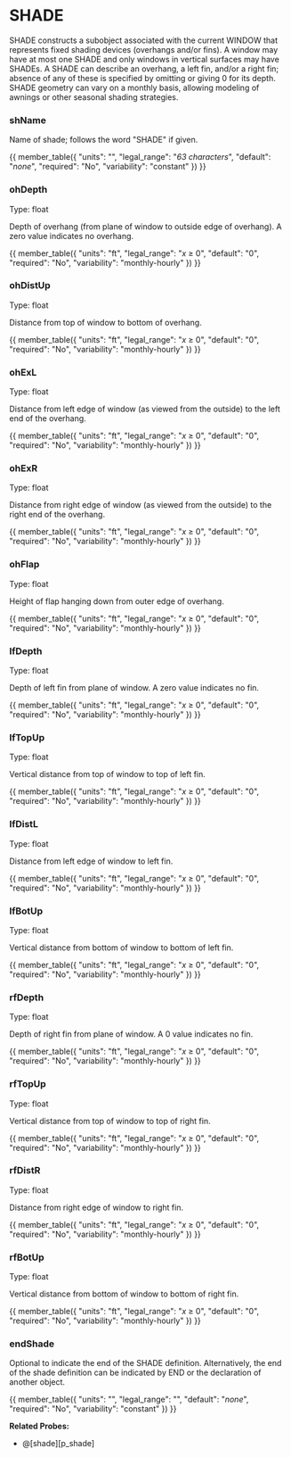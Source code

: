 # SHADE

SHADE constructs a subobject associated with the current WINDOW that represents fixed shading devices (overhangs and/or fins). A window may have at most one SHADE and only windows in vertical surfaces may have SHADEs. A SHADE can describe an overhang, a left fin, and/or a right fin; absence of any of these is specified by omitting or giving 0 for its depth. SHADE geometry can vary on a monthly basis, allowing modeling of awnings or other seasonal shading strategies.

<!--
  ??Add figure showing shading geometry; describe overhangs and fins.
-->
### shName

Name of shade; follows the word "SHADE" if given.

{{
  member_table({
    "units": "",
    "legal_range": "*63 characters*", 
    "default": "*none*",
    "required": "No",
    "variability": "constant" 
  })
}}

### ohDepth

Type: float

Depth of overhang (from plane of window to outside edge of overhang). A zero value indicates no overhang.

{{
  member_table({
    "units": "ft",
    "legal_range": "*x* ≥ 0", 
    "default": "0",
    "required": "No",
    "variability": "monthly-hourly" 
  })
}}

### ohDistUp

Type: float

Distance from top of window to bottom of overhang.

{{
  member_table({
    "units": "ft",
    "legal_range": "*x* ≥ 0", 
    "default": "0",
    "required": "No",
    "variability": "monthly-hourly" 
  })
}}

### ohExL

Type: float

Distance from left edge of window (as viewed from the outside) to the left end of the overhang.

{{
  member_table({
    "units": "ft",
    "legal_range": "*x* ≥ 0", 
    "default": "0",
    "required": "No",
    "variability": "monthly-hourly" 
  })
}}

### ohExR

Type: float

Distance from right edge of window (as viewed from the outside) to the right end of the overhang.

{{
  member_table({
    "units": "ft",
    "legal_range": "*x* ≥ 0", 
    "default": "0",
    "required": "No",
    "variability": "monthly-hourly" 
  })
}}

### ohFlap

Type: float

Height of flap hanging down from outer edge of overhang.

{{
  member_table({
    "units": "ft",
    "legal_range": "*x* ≥ 0", 
    "default": "0",
    "required": "No",
    "variability": "monthly-hourly" 
  })
}}

### lfDepth

Type: float

Depth of left fin from plane of window. A zero value indicates no fin.

{{
  member_table({
    "units": "ft",
    "legal_range": "*x* ≥ 0", 
    "default": "0",
    "required": "No",
    "variability": "monthly-hourly" 
  })
}}

### lfTopUp

Type: float

Vertical distance from top of window to top of left fin.

{{
  member_table({
    "units": "ft",
    "legal_range": "*x* ≥ 0", 
    "default": "0",
    "required": "No",
    "variability": "monthly-hourly" 
  })
}}

### lfDistL

Type: float

Distance from left edge of window to left fin.

{{
  member_table({
    "units": "ft",
    "legal_range": "*x* ≥ 0", 
    "default": "0",
    "required": "No",
    "variability": "monthly-hourly" 
  })
}}

### lfBotUp

Type: float

Vertical distance from bottom of window to bottom of left fin.

{{
  member_table({
    "units": "ft",
    "legal_range": "*x* ≥ 0", 
    "default": "0",
    "required": "No",
    "variability": "monthly-hourly" 
  })
}}

### rfDepth

Type: float

Depth of right fin from plane of window. A 0 value indicates no fin.

{{
  member_table({
    "units": "ft",
    "legal_range": "*x* ≥ 0", 
    "default": "0",
    "required": "No",
    "variability": "monthly-hourly" 
  })
}}

### rfTopUp

Type: float

Vertical distance from top of window to top of right fin.

{{
  member_table({
    "units": "ft",
    "legal_range": "*x* ≥ 0", 
    "default": "0",
    "required": "No",
    "variability": "monthly-hourly" 
  })
}}

### rfDistR

Type: float

Distance from right edge of window to right fin.

{{
  member_table({
    "units": "ft",
    "legal_range": "*x* ≥ 0", 
    "default": "0",
    "required": "No",
    "variability": "monthly-hourly" 
  })
}}

### rfBotUp

Type: float

Vertical distance from bottom of window to bottom of right fin.

{{
  member_table({
    "units": "ft",
    "legal_range": "*x* ≥ 0", 
    "default": "0",
    "required": "No",
    "variability": "monthly-hourly" 
  })
}}

### endShade

Optional to indicate the end of the SHADE definition. Alternatively, the end of the shade definition can be indicated by END or the declaration of another object.

{{
  member_table({
    "units": "",
    "legal_range": "", 
    "default": "*none*",
    "required": "No",
    "variability": "constant" 
  })
}}

**Related Probes:**

- @[shade][p_shade]
